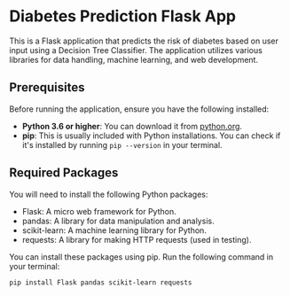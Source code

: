 # Diabetes Prediction Flask App

This is a Flask application that predicts the risk of diabetes based on user input using a Decision Tree Classifier. The application utilizes various libraries for data handling, machine learning, and web development.

## Prerequisites

Before running the application, ensure you have the following installed:

- **Python 3.6 or higher**: You can download it from [python.org](https://www.python.org/downloads/).
- **pip**: This is usually included with Python installations. You can check if it's installed by running `pip --version` in your terminal.

## Required Packages

You will need to install the following Python packages:

- Flask: A micro web framework for Python.
- pandas: A library for data manipulation and analysis.
- scikit-learn: A machine learning library for Python.
- requests: A library for making HTTP requests (used in testing).

You can install these packages using pip. Run the following command in your terminal:

```bash
pip install Flask pandas scikit-learn requests

